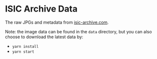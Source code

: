# ISIC Archive Data

The raw JPGs and metadata from [isic-archive.com](https://www.isic-archive.com).

Note: the image data can be found in the `data` directory, but you can also choose to download the latest data by:

  - `yarn install`
  - `yarn start`
